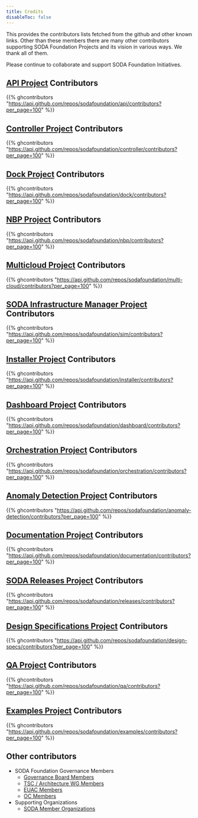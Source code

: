 ```yaml
---
title: Credits
disableToc: false
---
```

This provides the contributors lists fetched from the github and other known links. Other than these members there are many other contributors supporting SODA Foundation Projects and its vision in various ways. We thank all of them. <i class="fas fa-heart"></i>  <i class="fas fa-heart"></i> <i class="fas fa-heart"></i> 

Please continue to collaborate and support SODA Foundation Initiatives.

## [API Project](https://github.com/sodafoundation/api) Contributors
{{% ghcontributors "https://api.github.com/repos/sodafoundation/api/contributors?per_page=100" %}}

## [Controller Project](https://github.com/sodafoundation/controller) Contributors
{{% ghcontributors "https://api.github.com/repos/sodafoundation/controller/contributors?per_page=100" %}}

## [Dock Project](https://github.com/sodafoundation/dock) Contributors
{{% ghcontributors "https://api.github.com/repos/sodafoundation/dock/contributors?per_page=100" %}}

## [NBP Project](https://github.com/sodafoundation/nbp) Contributors
{{% ghcontributors "https://api.github.com/repos/sodafoundation/nbp/contributors?per_page=100" %}}

## [Multicloud Project](https://github.com/sodafoundation/multi-cloud) Contributors
{{% ghcontributors "https://api.github.com/repos/sodafoundation/multi-cloud/contributors?per_page=100" %}}

## [SODA Infrastructure Manager Project](https://github.com/sodafoundation/sim) Contributors
{{% ghcontributors "https://api.github.com/repos/sodafoundation/sim/contributors?per_page=100" %}}

## [Installer Project](https://github.com/sodafoundation/installer) Contributors
{{% ghcontributors "https://api.github.com/repos/sodafoundation/installer/contributors?per_page=100" %}}

## [Dashboard Project](https://github.com/sodafoundation/dashboard) Contributors
{{% ghcontributors "https://api.github.com/repos/sodafoundation/dashboard/contributors?per_page=100" %}}

## [Orchestration Project](https://github.com/sodafoundation/orchestration) Contributors
{{% ghcontributors "https://api.github.com/repos/sodafoundation/orchestration/contributors?per_page=100" %}}

## [Anomaly Detection Project](https://github.com/sodafoundation/anomaly-detection) Contributors
{{% ghcontributors "https://api.github.com/repos/sodafoundation/anomaly-detection/contributors?per_page=100" %}}

## [Documentation Project](https://github.com/sodafoundation/documentation) Contributors
{{% ghcontributors "https://api.github.com/repos/sodafoundation/documentation/contributors?per_page=100" %}}

## [SODA Releases Project](https://github.com/sodafoundation/releases) Contributors
{{% ghcontributors "https://api.github.com/repos/sodafoundation/releases/contributors?per_page=100" %}}

## [Design Specifications Project](https://github.com/sodafoundation/design-specs) Contributors
{{% ghcontributors "https://api.github.com/repos/sodafoundation/design-specs/contributors?per_page=100" %}}

## [QA Project](https://github.com/sodafoundation/qa) Contributors
{{% ghcontributors "https://api.github.com/repos/sodafoundation/qa/contributors?per_page=100" %}}

## [Examples Project](https://github.com/sodafoundation/examples) Contributors
{{% ghcontributors "https://api.github.com/repos/sodafoundation/examples/contributors?per_page=100" %}}

## Other contributors
 - SODA Foundation Governance Members
	 - [Governance Board Members](https://sodafoundation.io/the-foundation/governing-board/)
	 - [TSC / Architecture WG Members](https://sodafoundation.io/the-foundation/technical-steering-committee/)
	 - [EUAC Members](https://sodafoundation.io/the-foundation/end-user-advisory-committee/)
	 - [OC Members](https://sodafoundation.io/the-foundation/outreach-committee/)
 - Supporting Organizations
	 - [SODA Member Organizations](https://sodafoundation.io/the-foundation/members/)






